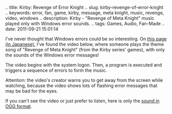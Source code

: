 .. title: Kirby: Revenge of Error Knight
.. slug: kirby-revenge-of-error-knight
.. keywords: error, fan, game, kirby, message, meta knight, music, revenge, video, windows
.. description: Kirby - "Revenge of Meta Knight" music played only with Windows error sounds.
.. tags: Games, Audio, Fan-Made
.. date: 2011-09-21 15:01:14

I've never thought that Windows errors could be so interesting. On [this page (in Japanese)][sourcepost], I've found the video below, where someone plays the theme song of "Revenge of Meta Knight" (from the Kirby series' games), with only the sounds of the Windows error messages!

The video begins with the system logon. Then, a program is executed and triggers a sequence of errors to form the music.

Attention: the video's creator warns you to get away from the screen while watching, because the video shows lots of flashing error messages that may be bad for the eyes.

<script type="text/javascript" src="http://ext.nicovideo.jp/thumb_watch/sm6723139"></script>

If you can't see the video or just prefer to listen, here is only the [sound in OGG format][errorogg].


[sourcepost]: http://topicscollector.blog55.fc2.com/blog-entry-4870.html
[errorogg]: http://aiyumi.opendrive.com/files/81156190_iWkW8/error-knight.ogg
